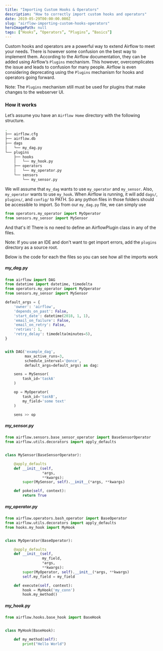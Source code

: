 ```yaml
---
title: "Importing Custom Hooks & Operators"
description: "How to correctly import custom hooks and operators"
date: 2019-05-29T00:00:00.000Z
slug: "airflow-importing-custom-hooks-operators"
heroImagePath: null
tags: [“Hooks”, “Operators”, “Plugins”, “Basics”]
---
```


Custom hooks and operators are a powerful way to extend Airflow to meet your needs. There is however some confusion on the best way to implement them. According to the Airflow documentation, they can be added using Airflow’s `Plugins` mechanism. This however, overcomplicates the issue and leads to confusion for many people. Airflow is even considering deprecating using the `Plugins` mechanism for hooks and operators going forward.

Note: The `Plugins` mechanism still must be used for plugins that make changes to the webserver UI.

### How it works
Let’s assume you have an `Airflow Home` directory with the following structure.

```bash
.
├── airflow.cfg
├── airflow.db
├── dags
│   └── my_dag.py
└── plugins
    ├── hooks
    │   └── my_hook.py
    ├── operators
    │   └── my_operator.py
    └── sensors
        └── my_sensor.py
```

We will assume that `my_dag` wants to use `my_operator` and `my_sensor`. Also, `my_operator` wants to use `my_hook`. When Airflow is running, it will add `dags/`, `plugins/`, and `config/` to PATH. So any python files in those folders should be accessible to import. So from our `my_dag.py` file, we can simply use

```python
from operators.my_operator import MyOperator
from sensors.my_sensor import MySensor
```
And that's it! There is no need to define an AirflowPlugin class in any of the files.

Note: If you use an IDE and don't want to get import errors, add the `plugins` directory as a source root.

Below is the code for each the files so you can see how all the imports work

##### my_dag.py
```python
from airflow import DAG
from datetime import datetime, timedelta
from operators.my_operator import MyOperator
from sensors.my_sensor import MySensor

default_args = {
	'owner': 'airflow',
	'depends_on_past': False,
	'start_date': datetime(2018, 1, 1),
	'email_on_failure': False,
	'email_on_retry': False,
	'retries': 1,
	'retry_delay': timedelta(minutes=5),
}


with DAG('example_dag',
		 max_active_runs=3,
		 schedule_interval='@once',
		 default_args=default_args) as dag:

	sens = MySensor(
		task_id='taskA'
	)

	op = MyOperator(
		task_id='taskB',
		my_field='some text'
	)

	sens >> op
```
##### my_sensor.py
```python
from airflow.sensors.base_sensor_operator import BaseSensorOperator
from airflow.utils.decorators import apply_defaults


class MySensor(BaseSensorOperator):

    @apply_defaults
    def __init__(self,
                 *args,
                 **kwargs):
        super(MySensor, self).__init__(*args, **kwargs)

    def poke(self, context):
        return True
```
##### my_operator.py
```python
from airflow.operators.bash_operator import BaseOperator
from airflow.utils.decorators import apply_defaults
from hooks.my_hook import MyHook


class MyOperator(BaseOperator):

    @apply_defaults
    def __init__(self,
                 my_field,
                 *args,
                 **kwargs):
        super(MyOperator, self).__init__(*args, **kwargs)
        self.my_field = my_field

    def execute(self, context):
        hook = MyHook('my_conn')
        hook.my_method()
```
##### my_hook.py
```python
from airflow.hooks.base_hook import BaseHook


class MyHook(BaseHook):

    def my_method(self):
        print("Hello World")
```
